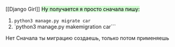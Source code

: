 [[Django Girl]]
<mark style="background: #BBFABBA6;">Ну получается я просто сначала пишу: </mark>


1) `python3 manage.py migrate car`
2) `python3 manage.py makemigration car```

Нет
Сначала ты миграцию создаешь, только потом применяешь